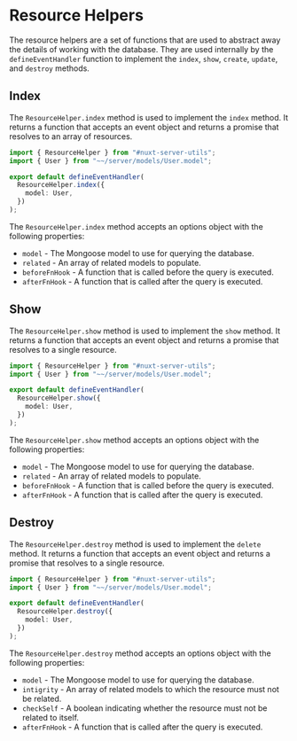 # Resource Helpers

The resource helpers are a set of functions that are used to abstract away the details of working with the database. They are used internally by the `defineEventHandler` function to implement the `index`, `show`, `create`, `update`, and `destroy` methods.

## Index

The `ResourceHelper.index` method is used to implement the `index` method. It returns a function that accepts an event object and returns a promise that resolves to an array of resources.

```ts [server/api/users.get.ts]
import { ResourceHelper } from "#nuxt-server-utils";
import { User } from "~~/server/models/User.model";

export default defineEventHandler(
  ResourceHelper.index({
    model: User,
  })
);
```

The `ResourceHelper.index` method accepts an options object with the following properties:

- `model` - The Mongoose model to use for querying the database.
- `related` - An array of related models to populate.
- `beforeFnHook` - A function that is called before the query is executed.
- `afterFnHook` - A function that is called after the query is executed.

## Show

The `ResourceHelper.show` method is used to implement the `show` method. It returns a function that accepts an event object and returns a promise that resolves to a single resource.

```ts [server/api/users/[id].get.ts]
import { ResourceHelper } from "#nuxt-server-utils";
import { User } from "~~/server/models/User.model";

export default defineEventHandler(
  ResourceHelper.show({
    model: User,
  })
);
```

The `ResourceHelper.show` method accepts an options object with the following properties:

- `model` - The Mongoose model to use for querying the database.
- `related` - An array of related models to populate.
- `beforeFnHook` - A function that is called before the query is executed.
- `afterFnHook` - A function that is called after the query is executed.

## Destroy

The `ResourceHelper.destroy` method is used to implement the `delete` method. It returns a function that accepts an event object and returns a promise that resolves to a single resource.

```ts [server/api/users/[id].delete.ts]
import { ResourceHelper } from "#nuxt-server-utils";
import { User } from "~~/server/models/User.model";

export default defineEventHandler(
  ResourceHelper.destroy({
    model: User,
  })
);
```

The `ResourceHelper.destroy` method accepts an options object with the following properties:

- `model` - The Mongoose model to use for querying the database.
- `intigrity` - An array of related models to which the resource must not be related.
- `checkSelf` - A boolean indicating whether the resource must not be related to itself.
- `afterFnHook` - A function that is called after the query is executed.
